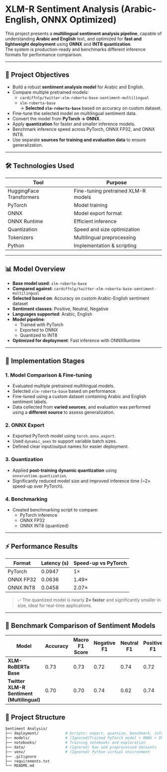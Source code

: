 # XLM-R Sentiment Analysis (Arabic-English, ONNX Optimized)

This project presents a **multilingual sentiment analysis pipeline**, capable of understanding **Arabic and English** text, and optimized for **fast and lightweight deployment** using **ONNX** and **INT8 quantization**.  
The system is production-ready and benchmarks different inference formats for performance comparison.

---

## 🎯 Project Objectives

- Build a robust **sentiment analysis model** for Arabic and English.
- Compare multiple pretrained models:  
  - `cardiffnlp/twitter-xlm-roberta-base-sentiment-multilingual`  
  - `xlm-roberta-base`  
  → **Selected `xlm-roberta-base`** based on accuracy on custom dataset.
- Fine-tune the selected model on multilingual sentiment data.
- Convert the model from **PyTorch → ONNX**.
- Apply **quantization** for faster and smaller inference models.
- Benchmark inference speed across PyTorch, ONNX FP32, and ONNX INT8.
- Use separate **sources for training and evaluation data** to ensure generalization.

---

## 🛠️ Technologies Used

| Tool                     | Purpose                           |
|--------------------------|------------------------------------|
| HuggingFace Transformers| Fine-tuning pretrained XLM-R models|
| PyTorch                  | Model training                     |
| ONNX                     | Model export format                |
| ONNX Runtime             | Efficient inference                |
| Quantization             | Speed and size optimization        |
| Tokenizers               | Multilingual preprocessing         |
| Python                   | Implementation & scripting         |

---

## 📊 Model Overview

- **Base model used**: `xlm-roberta-base`
- **Compared against**: `cardiffnlp/twitter-xlm-roberta-base-sentiment-multilingual`
- **Selected based on**: Accuracy on custom Arabic-English sentiment dataset
- **Sentiment classes**: Positive, Neutral, Negative
- **Languages supported**: Arabic, English
- **Model pipeline**:
  - Trained with PyTorch
  - Exported to ONNX
  - Quantized to INT8
- **Optimized for deployment**: Fast inference with ONNXRuntime

---

## 🚀 Implementation Stages

### 1. Model Comparison & Fine-tuning
- Evaluated multiple pretrained multilingual models.
- Selected `xlm-roberta-base` based on performance.
- Fine-tuned using a custom dataset containing Arabic and English sentiment labels.
- Data collected from **varied sources**, and evaluation was performed using a **different source** to assess generalization.

### 2. ONNX Export
- Exported PyTorch model using `torch.onnx.export`.
- Used `dynamic_axes` to support variable batch sizes.
- Defined clear input/output names for easier deployment.

### 3. Quantization
- Applied **post-training dynamic quantization** using `onnxruntime.quantization`.
- Significantly reduced model size and improved inference time (~2× speed-up over PyTorch).

### 4. Benchmarking
- Created benchmarking script to compare:
  - PyTorch inference
  - ONNX FP32
  - ONNX INT8 (quantized)
 
---

## ⚡ Performance Results

| Format         | Latency (s) | Speed-up vs PyTorch |
|----------------|-------------|----------------------|
| PyTorch        | 0.0947      | 1×                   |
| ONNX FP32      | 0.0636      | 1.49×                |
| ONNX INT8      | 0.0458      | 2.07×                |

> ✅ The quantized model is nearly **2× faster** and significantly smaller in size, ideal for real-time applications.

---

## 🧪 Benchmark Comparison of Sentiment Models

| **Model**                                   | **Accuracy** | **Macro F1 Score** | **Negative F1** | **Neutral F1** | **Positive F1** | **Support** |
|--------------------------------------------|--------------|---------------------|------------------|----------------|------------------|-------------|
| **XLM-RoBERTa Base**                        | 0.73         | 0.73                | 0.72             | 0.74           | 0.72             | 15,090      |
| **Twitter XLM-R Sentiment (Multilingual)** | 0.70         | 0.70                | 0.74             | 0.62           | 0.74             | 7,800       |

## 📂 Project Structure

```bash
Sentiment Analysis/
├── deployment/            # Scripts: export, quantize, benchmark, inference
├── models/                # (Ignored)Trained PyTorch model + ONNX + INT8 versions
├── notebooks/             # Training notebooks and exploration
├── data/                  # (Ignored) Raw and preprocessed datasets
├── venv/                  # (Ignored) Python virtual environment
├── .gitignore
├── requirements.txt
└── README.md
